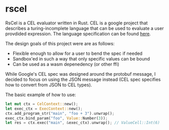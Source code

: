 # rscel

RsCel is a CEL evaluator written in Rust. CEL is a google project that
describes a turing-incomplete language that can be used to evaluate
a user provdided expression. The language specification can be found
[here](https://github.com/google/cel-spec/blob/master/doc/langdef.md).

The design goals of this project were are as follows:
  * Flexible enough to allow for a user to bend the spec if needed
  * Sandbox'ed in such a way that only specific values can be bound
  * Can be used as a wasm depenedency (or other ffi)

While Google's CEL spec was designed around the protobuf message,
I decided to focus on using the JSON message instead (CEL spec specifies
how to convert from JSON to CEL types).

The basic example of how to use:
```rust
let mut ctx = CelContext::new();
let exec_ctx = ExecContext::new();
ctx.add_program_str("main", "foo + 3").unwrap();
exec_ctx.bind_param("foo", Value::Number(3));
let res = ctx.exec("main", &exec_ctx).unwrap(); // ValueCell::Int(6)
```

